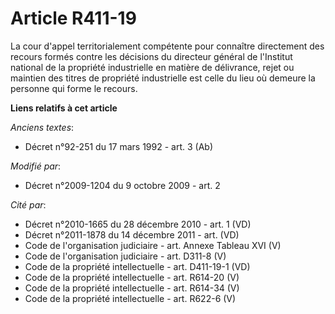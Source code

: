 # Article R411-19

La cour d'appel territorialement compétente pour connaître directement des recours formés contre les décisions du directeur
général de l'Institut national de la propriété industrielle en matière de délivrance, rejet ou maintien des titres de
propriété industrielle est celle du lieu où demeure la personne qui forme le recours.

**Liens relatifs à cet article**

_Anciens textes_:

  - Décret n°92-251 du 17 mars 1992 - art. 3 (Ab)

_Modifié par_:

  - Décret n°2009-1204 du 9 octobre 2009 - art. 2

_Cité par_:

  - Décret n°2010-1665 du 28 décembre 2010 - art. 1 (VD)
  - Décret n°2011-1878 du 14 décembre 2011 - art. (VD)
  - Code de l'organisation judiciaire - art. Annexe Tableau XVI (V)
  - Code de l'organisation judiciaire - art. D311-8 (V)
  - Code de la propriété intellectuelle - art. D411-19-1 (VD)
  - Code de la propriété intellectuelle - art. R614-20 (V)
  - Code de la propriété intellectuelle - art. R614-34 (V)
  - Code de la propriété intellectuelle - art. R622-6 (V)
